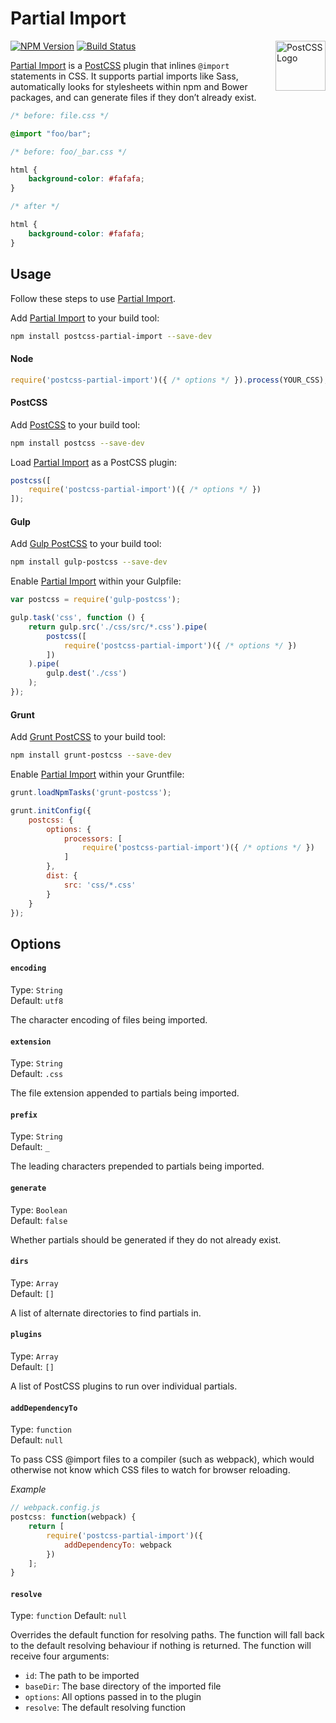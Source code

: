 # Partial Import

<a href="https://github.com/postcss/postcss"><img src="https://postcss.github.io/postcss/logo.svg" alt="PostCSS Logo" width="80" height="80" align="right"></a>

[![NPM Version][npm-img]][npm] [![Build Status][ci-img]][ci]

[Partial Import] is a [PostCSS] plugin that inlines `@import` statements in CSS. It supports partial imports like Sass, automatically looks for stylesheets within npm and Bower packages, and can generate files if they don’t already exist.

```css
/* before: file.css */

@import "foo/bar";

/* before: foo/_bar.css */

html {
    background-color: #fafafa;
}

/* after */

html {
    background-color: #fafafa;
}

```

## Usage

Follow these steps to use [Partial Import].

Add [Partial Import] to your build tool:

```bash
npm install postcss-partial-import --save-dev
```

#### Node

```js
require('postcss-partial-import')({ /* options */ }).process(YOUR_CSS);
```

#### PostCSS

Add [PostCSS] to your build tool:

```bash
npm install postcss --save-dev
```

Load [Partial Import] as a PostCSS plugin:

```js
postcss([
    require('postcss-partial-import')({ /* options */ })
]);
```

#### Gulp

Add [Gulp PostCSS] to your build tool:

```bash
npm install gulp-postcss --save-dev
```

Enable [Partial Import] within your Gulpfile:

```js
var postcss = require('gulp-postcss');

gulp.task('css', function () {
    return gulp.src('./css/src/*.css').pipe(
        postcss([
            require('postcss-partial-import')({ /* options */ })
        ])
    ).pipe(
        gulp.dest('./css')
    );
});
```

#### Grunt

Add [Grunt PostCSS] to your build tool:

```bash
npm install grunt-postcss --save-dev
```

Enable [Partial Import] within your Gruntfile:

```js
grunt.loadNpmTasks('grunt-postcss');

grunt.initConfig({
    postcss: {
        options: {
            processors: [
                require('postcss-partial-import')({ /* options */ })
            ]
        },
        dist: {
            src: 'css/*.css'
        }
    }
});
```

## Options

#### `encoding`

Type: `String`  
Default: `utf8`

The character encoding of files being imported.

#### `extension`

Type: `String`  
Default: `.css`

The file extension appended to partials being imported.

#### `prefix`

Type: `String`  
Default: `_`

The leading characters prepended to partials being imported.

#### `generate`

Type: `Boolean`  
Default: `false`

Whether partials should be generated if they do not already exist.

#### `dirs`

Type: `Array`  
Default: `[]`

A list of alternate directories to find partials in.

#### `plugins`

Type: `Array`  
Default: `[]`

A list of PostCSS plugins to run over individual partials.

#### `addDependencyTo`

Type: `function`  
Default: `null`

To pass CSS @import files to a compiler (such as webpack), which would otherwise not know which CSS files to watch for browser reloading.

*Example*

```javascript
// webpack.config.js
postcss: function(webpack) {
    return [
        require('postcss-partial-import')({
        	addDependencyTo: webpack
        })
    ];
}
```

#### `resolve`

Type: `function`
Default: `null`

Overrides the default function for resolving paths. The function will fall back to the default resolving behaviour if nothing is returned. The function will receive four arguments:

* `id`: The path to be imported
* `baseDir`: The base directory of the imported file
* `options`: All options passed in to the plugin
* `resolve`: The default resolving function

[ci]:      https://travis-ci.org/jonathantneal/postcss-partial-import
[ci-img]:  https://img.shields.io/travis/jonathantneal/postcss-partial-import.svg
[npm]:     https://www.npmjs.com/package/postcss-partial-import
[npm-img]: https://img.shields.io/npm/v/postcss-partial-import.svg

[Gulp PostCSS]:  https://github.com/postcss/gulp-postcss
[Grunt PostCSS]: https://github.com/nDmitry/grunt-postcss
[PostCSS]:       https://github.com/postcss/postcss

[Partial Import]: https://github.com/jonathantneal/postcss-partial-import
